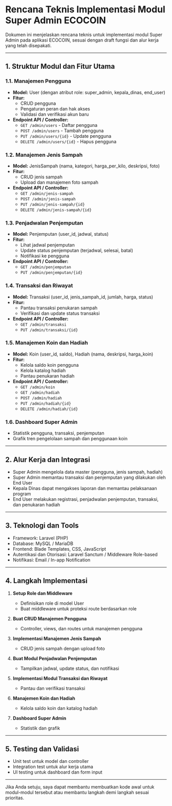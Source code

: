 # Rencana Teknis Implementasi Modul Super Admin ECOCOIN

Dokumen ini menjelaskan rencana teknis untuk implementasi modul Super Admin pada aplikasi ECOCOIN, sesuai dengan draft fungsi dan alur kerja yang telah disepakati.

---

## 1. Struktur Modul dan Fitur Utama

### 1.1. Manajemen Pengguna
- **Model:** User (dengan atribut role: super_admin, kepala_dinas, end_user)
- **Fitur:**
  - CRUD pengguna
  - Pengaturan peran dan hak akses
  - Validasi dan verifikasi akun baru
- **Endpoint API / Controller:**
  - `GET /admin/users` - Daftar pengguna
  - `POST /admin/users` - Tambah pengguna
  - `PUT /admin/users/{id}` - Update pengguna
  - `DELETE /admin/users/{id}` - Hapus pengguna

### 1.2. Manajemen Jenis Sampah
- **Model:** JenisSampah (nama, kategori, harga_per_kilo, deskripsi, foto)
- **Fitur:**
  - CRUD jenis sampah
  - Upload dan manajemen foto sampah
- **Endpoint API / Controller:**
  - `GET /admin/jenis-sampah`
  - `POST /admin/jenis-sampah`
  - `PUT /admin/jenis-sampah/{id}`
  - `DELETE /admin/jenis-sampah/{id}`

### 1.3. Penjadwalan Penjemputan
- **Model:** Penjemputan (user_id, jadwal, status)
- **Fitur:**
  - Lihat jadwal penjemputan
  - Update status penjemputan (terjadwal, selesai, batal)
  - Notifikasi ke pengguna
- **Endpoint API / Controller:**
  - `GET /admin/penjemputan`
  - `PUT /admin/penjemputan/{id}`

### 1.4. Transaksi dan Riwayat
- **Model:** Transaksi (user_id, jenis_sampah_id, jumlah, harga, status)
- **Fitur:**
  - Pantau transaksi penukaran sampah
  - Verifikasi dan update status transaksi
- **Endpoint API / Controller:**
  - `GET /admin/transaksi`
  - `PUT /admin/transaksi/{id}`

### 1.5. Manajemen Koin dan Hadiah
- **Model:** Koin (user_id, saldo), Hadiah (nama, deskripsi, harga_koin)
- **Fitur:**
  - Kelola saldo koin pengguna
  - Kelola katalog hadiah
  - Pantau penukaran hadiah
- **Endpoint API / Controller:**
  - `GET /admin/koin`
  - `GET /admin/hadiah`
  - `POST /admin/hadiah`
  - `PUT /admin/hadiah/{id}`
  - `DELETE /admin/hadiah/{id}`

### 1.6. Dashboard Super Admin
- Statistik pengguna, transaksi, penjemputan
- Grafik tren pengelolaan sampah dan penggunaan koin

---

## 2. Alur Kerja dan Integrasi

- Super Admin mengelola data master (pengguna, jenis sampah, hadiah)
- Super Admin memantau transaksi dan penjemputan yang dilakukan oleh End User
- Kepala Dinas dapat mengakses laporan dan memantau pelaksanaan program
- End User melakukan registrasi, penjadwalan penjemputan, transaksi, dan penukaran hadiah

---

## 3. Teknologi dan Tools

- Framework: Laravel (PHP)
- Database: MySQL / MariaDB
- Frontend: Blade Templates, CSS, JavaScript
- Autentikasi dan Otorisasi: Laravel Sanctum / Middleware Role-based
- Notifikasi: Email / In-app Notification

---

## 4. Langkah Implementasi

1. **Setup Role dan Middleware**
   - Definisikan role di model User
   - Buat middleware untuk proteksi route berdasarkan role

2. **Buat CRUD Manajemen Pengguna**
   - Controller, views, dan routes untuk manajemen pengguna

3. **Implementasi Manajemen Jenis Sampah**
   - CRUD jenis sampah dengan upload foto

4. **Buat Modul Penjadwalan Penjemputan**
   - Tampilkan jadwal, update status, dan notifikasi

5. **Implementasi Modul Transaksi dan Riwayat**
   - Pantau dan verifikasi transaksi

6. **Manajemen Koin dan Hadiah**
   - Kelola saldo koin dan katalog hadiah

7. **Dashboard Super Admin**
   - Statistik dan grafik

---

## 5. Testing dan Validasi

- Unit test untuk model dan controller
- Integration test untuk alur kerja utama
- UI testing untuk dashboard dan form input

---

Jika Anda setuju, saya dapat membantu membuatkan kode awal untuk modul-modul tersebut atau membantu langkah demi langkah sesuai prioritas.
